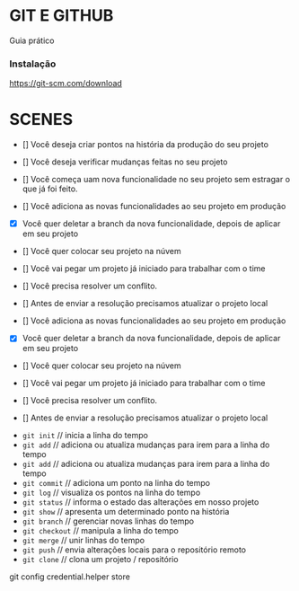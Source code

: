 # GIT E GITHUB

Guia prático

### Instalação

https://git-scm.com/download

# SCENES

- [] Você deseja criar pontos na história da produção do seu projeto
- [] Você deseja verificar mudanças feitas no seu projeto

- [] Você começa uam nova funcionalidade no seu projeto sem estragar o que já foi feito.
- [] Você adiciona as novas funcionalidades ao seu projeto em produção
- [x] Você quer deletar a branch da nova funcionalidade, depois de aplicar em seu projeto

- [] Você quer colocar seu projeto na núvem

- [] Você vai pegar um projeto já iniciado para trabalhar com o time
- [] Você precisa resolver um conflito.
- [] Antes de enviar a resolução precisamos atualizar o projeto local
- [] Você adiciona as novas funcionalidades ao seu projeto em produção
- [x] Você quer deletar a branch da nova funcionalidade, depois de aplicar em seu projeto

- [] Você quer colocar seu projeto na núvem

- [] Você vai pegar um projeto já iniciado para trabalhar com o time
- [] Você precisa resolver um conflito.
- [] Antes de enviar a resolução precisamos atualizar o projeto local

* `git init` // inicia a linha do tempo
* `git add` // adiciona ou atualiza mudanças para irem para a linha do tempo
* `git add` // adiciona ou atualiza mudanças para irem para a linha do tempo
* `git commit` // adiciona um ponto na linha do tempo
* `git log` // visualiza os pontos na linha do tempo
* `git status` // informa o estado das alterações em nosso projeto
* `git show` // apresenta um determinado ponto na história
* `git branch` // gerenciar novas linhas do tempo
* `git checkout` // manipula a linha do tempo
* `git merge` // unir linhas do tempo
* `git push` // envia alterações locais para o repositório remoto
* `git clone` // clona um projeto / repositório

git config credential.helper store
